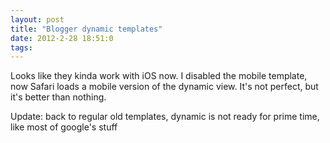 ```yaml
---
layout: post
title: "Blogger dynamic templates"
date: 2012-2-28 18:51:0
tags: 
---
```


Looks like they kinda work with iOS now. I disabled the mobile template, now Safari loads a mobile version of the dynamic view. It's not perfect, but it's better than nothing.

Update: back to regular old templates, dynamic is not ready for prime time, like most of google's stuff
